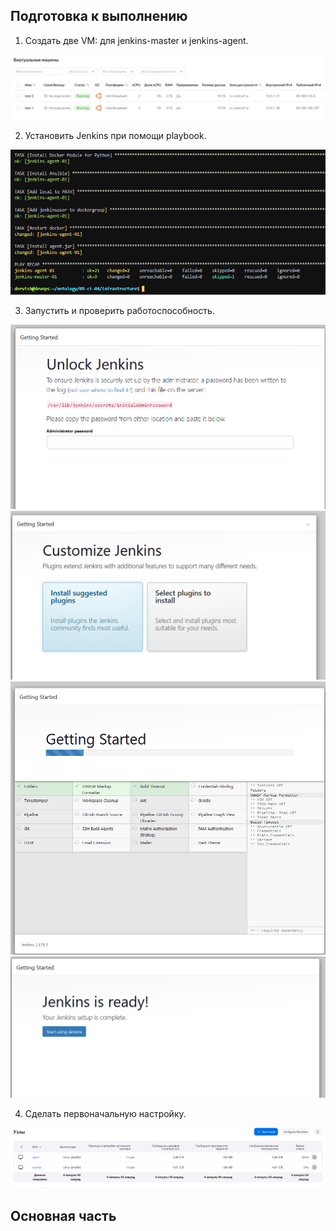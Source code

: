 ## Подготовка к выполнению

1. Создать две VM: для jenkins-master и jenkins-agent.

![vm](./task1/vm.png)

2. Установить Jenkins при помощи playbook.

![deploy](./task1/deploy.png)

3. Запустить и проверить работоспособность.

![step1](./task1/step1.png)
![step2](./task1/step2.png)
![step3](./task1/step3.png)
![finish](./task1/finish.png)

4. Сделать первоначальную настройку.

![agents](./task1/agents.png)

## Основная часть